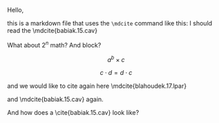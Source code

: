 Hello,

this is a markdown file that uses the `\mdcite` command like this:
I should read the \mdcite{babiak.15.cav}

What about $`2^n`$ math? And block?

$$
a^b \times c
$$

$$
c \cdot d = d \cdot c
$$

and we would like to cite again here \mdcite{blahoudek.17.lpar}

and \mdcite{babiak.15.cav} again.

And how does a \cite{babiak.15.cav} look like?
